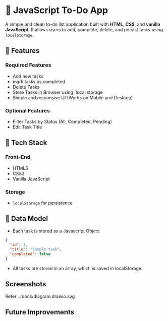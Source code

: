 # 📝 JavaScript To-Do App
A simple and clean to-do list application built with **HTML**, **CSS**, and **vanilla JavaScript**. It allows users to add, complete, delete, and persist tasks using `localStorage`.


## 🔧 Features

### Required Features
- Add new tasks
- mark tasks as completed
- Delete Tasks
- Store Tasks in Browser using `local storage
- Simple and responsive UI (Works on Mobile and Desktop)

### Optional Features
- Filter Tasks by Status (All, Completed, Pending)
- Edit Task Title

## 📁 Tech Stack
### Front-End
- HTML5
- CSS3
- Vanilla JavaScript
### Storage
- `localStorage` for persistence

## 🧠 Data Model
- Each task is stored as a Javascript Object
```json
{
  "id": 1,
  "title": "Sample task",
  "completed": false
}
```
- All tasks are stored in an array, which is saved in localStorage.



## Screenshots
Refer ../docs/diagram.drawio.svg


## Future Improvements


